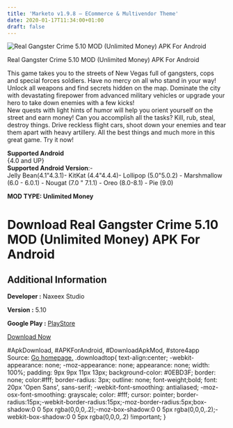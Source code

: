 ```yaml
---
title: 'Marketo v1.9.8 – ECommerce & Multivendor Theme'
date: 2020-01-17T11:34:00+01:00
draft: false
---
```


![Real Gangster Crime 5.10 MOD (Unlimited Money) APK For Android](https://i1.wp.com/apkhome.net/wp-content/uploads/2020/01/Real-Gangster-Crime-5.10-MOD-Unlimited-Money.png "Real Gangster Crime 5.10 MOD (Unlimited Money) APK For Android")

  

Real Gangster Crime 5.10 MOD (Unlimited Money) APK For Android

This game takes you to the streets of New Vegas full of gangsters, cops and special forces soldiers. Have no mercy on all who stand in your way! Unlock all weapons and find secrets hidden on the map. Dominate the city with devastating firepower from advanced military vehicles or upgrade your hero to take down enemies with a few kicks!  
New quests with light hints of humor will help you orient yourself on the street and earn money! Can you accomplish all the tasks? Kill, rub, steal, destroy things. Drive reckless flight cars, shoot down your enemies and tear them apart with heavy artillery. All the best things and much more in this great game. Try it now!

**Supported Android**  
{4.0 and UP}  
**Supported Android Version**:-  
Jelly Bean(4.1"4.3.1)- KitKat (4.4"4.4.4)- Lollipop (5.0"5.0.2) - Marshmallow (6.0 - 6.0.1) - Nougat (7.0 " 7.1.1) - Oreo (8.0-8.1) - Pie (9.0)

**MOD TYPE: Unlimited Money**

Download Real Gangster Crime 5.10 MOD (Unlimited Money) APK For Android
=======================================================================

Additional Information
----------------------

**Developer :** Naxeex Studio

**Version :** 5.10

**Google Play :** [PlayStore](https://play.google.com/store/apps/details?id=com.gta.real.gangster.crime)

  

[Download Now](https://store4app.co/post/real-gangster-crime-5-10-mod-unlimited-money-apk-for-android_1578410220)

  
#ApkDownload, #APKForAndroid, #DownloadApkMod, #store4app  
Source: [Go homepage.](https://store4app.co/post/real-gangster-crime-5-10-mod-unlimited-money-apk-for-android_1578410220) .downloadtop{ text-align:center; -webkit-appearance: none; -moz-appearance: none; appearance: none; width: 100%; padding: 9px 9px 11px 13px; background-color: #0EBD3F; border: none; color:#fff; border-radius: 3px; outline: none; font-weight;bold; font: 20px 'Open Sans', sans-serif; -webkit-font-smoothing: antialiased; -moz-osx-font-smoothing: grayscale; color: #fff; cursor: pointer; border-radius:15px;-webkit-border-radius:15px;-moz-border-radius:5px;box-shadow:0 0 5px rgba(0,0,0,.2);-moz-box-shadow:0 0 5px rgba(0,0,0,.2);-webkit-box-shadow:0 0 5px rgba(0,0,0,.2) !important; }
